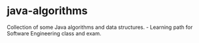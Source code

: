 # java-algorithms
 Collection of some Java algorithms and data structures. - Learning path for Software Engineering class and exam.
